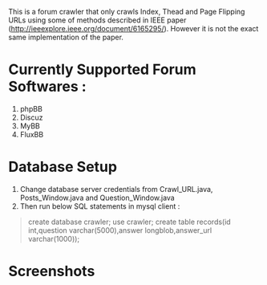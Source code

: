  This is a forum crawler that only crawls Index, Thead and Page Flipping URLs using some of methods described in IEEE paper (http://ieeexplore.ieee.org/document/6165295/). However it is not the exact same implementation of the paper. 

# Currently Supported Forum Softwares : 
 1) phpBB
 2) Discuz
 3) MyBB
 4) FluxBB

# Database Setup
1) Change database server credentials from Crawl_URL.java, Posts_Window.java and Question_Window.java
2) Then run below SQL statements in mysql client :

> create database crawler;
use crawler;
create table records(id int,question varchar(5000),answer longblob,answer_url varchar(1000));

# Screenshots 



